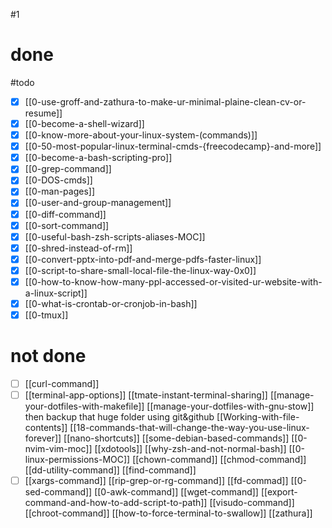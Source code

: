 #1
# done
#todo
- [x] [[0-use-groff-and-zathura-to-make-ur-minimal-plaine-clean-cv-or-resume]]
- [x] [[0-become-a-shell-wizard]]
- [x] [[0-know-more-about-your-linux-system-(commands)]]
- [x] [[0-50-most-popular-linux-terminal-cmds-{freecodecamp}-and-more]]
- [x] [[0-become-a-bash-scripting-pro]]
- [x] [[0-grep-command]]
- [x] [[0-DOS-cmds]]
- [x] [[0-man-pages]]
- [x] [[0-user-and-group-management]]
- [x] [[0-diff-command]]
- [x] [[0-sort-command]]
- [x] [[0-useful-bash-zsh-scripts-aliases-MOC]]
- [x] [[0-shred-instead-of-rm]]
- [x] [[0-convert-pptx-into-pdf-and-merge-pdfs-faster-linux]]
- [x] [[0-script-to-share-small-local-file-the-linux-way-0x0]]
- [x] [[0-how-to-know-how-many-ppl-accessed-or-visited-ur-website-with-a-linux-script]]
- [x] [[0-what-is-crontab-or-cronjob-in-bash]]
- [x] [[0-tmux]]
# not done
- [ ] [[curl-command]]
- [ ] [[terminal-app-options]]
[[tmate-instant-terminal-sharing]]
[[manage-your-dotfiles-with-makefile]]
	[[manage-your-dotfiles-with-gnu-stow]] 
	then backup that huge folder using git&github
[[Working-with-file-contents]]
[[18-commands-that-will-change-the-way-you-use-linux-forever]]
[[nano-shortcuts]]
[[some-debian-based-commands]]
[[0-nvim-vim-moc]]
[[xdotools]]
[[why-zsh-and-not-normal-bash]]
[[0-linux-permissions-MOC]]
[[chown-command]]
[[chmod-command]]
[[dd-utility-command]]
[[find-command]]
- [ ] [[xargs-command]]
[[rip-grep-or-rg-command]]
[[fd-commad]]
[[0-sed-command]]
[[0-awk-command]]
[[wget-command]]
[[export-command-and-how-to-add-script-to-path]]
[[visudo-command]]
[[chroot-command]]
[[how-to-force-terminal-to-swallow]]
[[zathura]]
